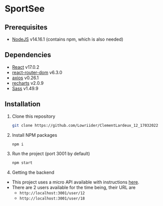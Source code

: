 # SportSee

## Prerequisites

-   [NodeJS](https://nodejs.org/en/) v14.16.1 (contains npm, which is also needed)

## Dependencies

- [React](https://reactjs.org/) v17.0.2
- [react-router-dom](https://reactrouter.com/web/guides/quick-start) v6.3.0
- [axios](https://github.com/axios/axios) v0.26.1
- [recharts](https://recharts.org/en-US/) v2.0.9
- [Sass](https://sass-lang.com/install) v1.49.9

## Installation

1. Clone this repository
    ```sh
    git clone https://github.com/Lowriider/ClementLardeux_12_17032022
    ```
2. Install NPM packages
    ```sh
    npm i
    ```
3. Run the project (port 3001 by default)
    ```sh
    npm start
    ```
4. Getting the backend
- This project uses a micro API available with instructions [here](https://github.com/OpenClassrooms-Student-Center/P9-front-end-dashboard).
- There are 2 users available for the time being, their URL are
    - ```http://localhost:3001/user/12```
    - ```http://localhost:3001/user/18```
